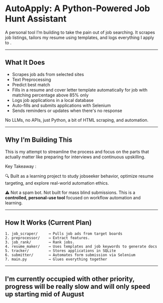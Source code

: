 # AutoApply: A Python-Powered Job Hunt Assistant

A personal tool I’m building to take the pain out of job searching. It scrapes job listings, tailors my resume using templates, and logs everything I apply to .

---

## What It Does

- Scrapes job ads from selected sites
- Text Preprocessing
- Predict best match
- Fills in a resume and cover letter template automatically for job with matching percentage above 85% only
- Logs job applications in a local database
- Auto-fills and submits applications with Selenium
- Sends reminders or updates when there's no response

No LLMs, no APIs, just Python, a bit of HTML scraping, and automation.

---

## Why I’m Building This

This is my attempt to streamline the process and focus on the parts that actually matter like preparing for interviews and continuous upskilling.

Key Takeaway :

🔍 Built as a learning project to study jobseeker behavior, optimize resume targeting, and explore real-world automation ethics.

⚠️ Not a spam bot. Not built for mass blind submissions. This is a **controlled, personal-use tool** focused on workflow automation and learning.

---

## How It Works (Current Plan)

```text
1. job_scraper/     → Pulls job ads from target boards
2. preprocessor/    → Extract features.
3. job_rank/        → Rank jobs.
4. resume_maker/    → Uses templates and job keywords to generate docs
5. tracker/         → Stores applications in SQLite
6. submitter/       → Automates form submission via Selenium
7. main.py          → Glues everything together

```
---

## I'm currently occupied with other priority, progress will be really slow and will only speed up starting mid of August

